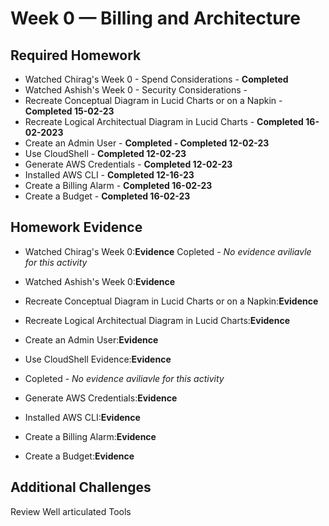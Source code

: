 # Week 0 — Billing and Architecture


## Required Homework 

- Watched Chirag's Week 0 - Spend Considerations - **Completed**  
- Watched Ashish's Week 0 - Security Considerations - 
- Recreate Conceptual Diagram in Lucid Charts or on a Napkin - **Completed 15-02-23**
- Recreate Logical Architectual Diagram in Lucid Charts - **Completed 16-02-2023**
- Create an Admin User - **Completed - Completed 12-02-23**
- Use CloudShell - **Completed 12-02-23**
- Generate AWS Credentials - **Completed 12-02-23**
- Installed AWS CLI - **Completed 12-16-23** 
- Create a Billing Alarm - **Completed 16-02-23**
- Create a Budget - **Completed 16-02-23**


## Homework Evidence

- Watched Chirag's Week 0:**Evidence**
Copleted  - _No evidence aviliavle for this activity_ 

- Watched Ashish's Week 0:**Evidence**
- Recreate Conceptual Diagram in Lucid Charts or on a Napkin:**Evidence**
- Recreate Logical Architectual Diagram in Lucid Charts:**Evidence**
- Create an Admin User:**Evidence**
- Use CloudShell Evidence:**Evidence**
- Copleted  - _No evidence aviliavle for this activity_ 
- Generate AWS Credentials:**Evidence**
- Installed AWS CLI:**Evidence**



- Create a Billing Alarm:**Evidence**
- Create a Budget:**Evidence**



## Additional Challenges  

 Review Well articulated Tools

